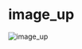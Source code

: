 # image_up

![image_up](https://user-images.githubusercontent.com/14048428/186561008-9b57b8b1-5309-4157-a76b-03b1a71c8e65.JPG)
